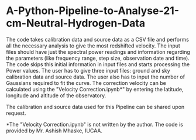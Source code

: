 # A-Python-Pipeline-to-Analyse-21-cm-Neutral-Hydrogen-Data
The code takes calibration data and source data as a CSV file and performs all the necessary analysis to give the most redshifted velocity. The input files should have just the spectral power readings and information regarding the parameters (like frequency range, step size, observation date and time). The code skips this initial information in input files and starts processing the Power values. The user has to give three input files: ground and sky calibration data and source data. The user also has to input the number of Gaussians required to fit the curve. The correction velocity can be calculated using the "Velocity Correction.ipynb*" by entering the latitude, longitude and altitude of the observatory.

The calibration and source data used for this Pipeline can be shared upon request.

*The "Velocity Correction.ipynb" is not written by the author. The code is provided by Mr. Ashish Mhaske, IUCAA.
